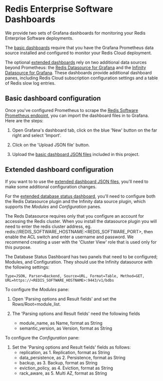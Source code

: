 # Redis Enterprise Software Dashboards

We provide two sets of Grafana dashboards for monitoring your Redis Enterprise Software deployments.

The [basic dashboards](basic/) require that you have the Grafana Prometheus data source installed and configured to monitor your Redis Cloud deployment.

The optional [extended dashboards](extended/) rely on two additional data sources beyond Prometheus: the [Redis Datasource for Grafana](https://grafana.com/grafana/plugins/redis-datasource/) and the [Infinity Datasource for Grafana](https://grafana.com/grafana/plugins/yesoreyeram-infinity-datasource/). These dashboards provide additional dashboard panes, including Redis Cloud subscription configuration settings and a table of Redis slow log entries.

## Basic dashboard configuration

Once you've configured Prometheus to scrape the [Redis Software Prometheus endpoint](https://docs.redis.com/latest/rs/clusters/monitoring/prometheus-integration/), you can import the dashboard files in to Grafana. Here are the steps:

1. Open Grafana's dashboard tab, click on the blue 'New' button on the far right and select 'Import'.

2. Click on the 'Upload JSON file' button.

3. Upload the [basic dashboard JSON files](basic/) included in this project. 

## Extended dashboard configuration

If you want to to use the [extended dashboard JSON files](extended/), you'll need to make some additional configuration changes.

For the [extended database status dashboard](extended/redis-cloud-database-dashboard.json), you'll need to configure both the Redis Datasource plugin and the Infinity data source plugin, which supports the _Modules_ and _Configuration_ panes.

The Reds Datasource requires only that you configure an account for accessing the Redis cluster. When you install the datasource plugin you will need to enter the redis cluster address, eg. redis://REDIS_SOFTWARE_HOSTNAME:<REDIS_SOFTWARE_PORT>, then enable the ACL switch and enter a username and password. We recommend creating a user with the 'Cluster View' role that is used only for this purpose.

The Database Status Dashboard has two panels that need to be configured; Modules, and Configuration. They should use the Infinity datasource with the following settings:

```
Type=JSON, Parser=Backend, Source=URL, Format=Table, Method=GET, URL=https://<REDIS_SOFTWARE_HOSTNAME>:9443/v1/bdbs
```
To configure the _Modules_ pane:

1. Open 'Parsing options and Result fields' and set the Rows/Root=module_list.

2. The 'Parsing options and Result fields' need the following fields
   - module_name, as Name, format as String
   - semantic_version, as Version, format as String

To configure the _Configuration_ pane:

1. Set the 'Parsing options and Result fields' fields as follows:
   - replication, as 1. Replication, format as String
   - data_persistence, as 2. Persistence, format as String
   - backup, as 3. Backup, format as String
   - eviction_policy, as 4. Eviction, format as String
   - rack_aware, as 5. Multi AZ, format as String
